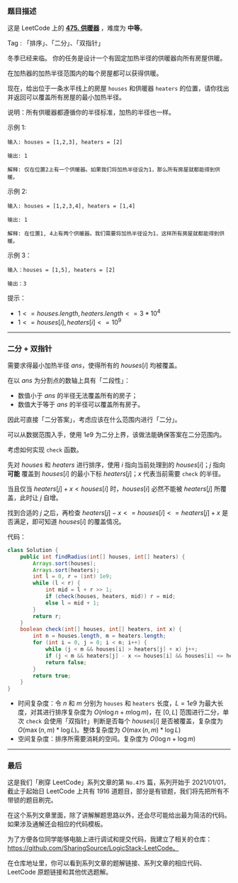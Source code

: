 ### 题目描述

这是 LeetCode 上的 **[475. 供暖器](https://leetcode-cn.com/problems/heaters/solution/gong-shui-san-xie-er-fen-shuang-zhi-zhen-mys4/)** ，难度为 **中等**。

Tag : 「排序」、「二分」、「双指针」



冬季已经来临。 你的任务是设计一个有固定加热半径的供暖器向所有房屋供暖。

在加热器的加热半径范围内的每个房屋都可以获得供暖。

现在，给出位于一条水平线上的房屋 `houses` 和供暖器 `heaters` 的位置，请你找出并返回可以覆盖所有房屋的最小加热半径。

说明：所有供暖器都遵循你的半径标准，加热的半径也一样。

示例 1:
```
输入: houses = [1,2,3], heaters = [2]

输出: 1

解释: 仅在位置2上有一个供暖器。如果我们将加热半径设为1，那么所有房屋就都能得到供暖。
```
示例 2:
```
输入: houses = [1,2,3,4], heaters = [1,4]

输出: 1

解释: 在位置1, 4上有两个供暖器。我们需要将加热半径设为1，这样所有房屋就都能得到供暖。
```
示例 3：
```
输入：houses = [1,5], heaters = [2]

输出：3
```

提示：
* $1 <= houses.length, heaters.length <= 3 * 10^4$
* $1 <= houses[i], heaters[i] <= 10^9$

---

### 二分 + 双指针

需要求得最小加热半径 $ans$，使得所有的 $houses[i]$ 均被覆盖。

在以 $ans$ 为分割点的数轴上具有「二段性」：

* 数值小于 $ans$ 的半径无法覆盖所有的房子；
* 数值大于等于 $ans$ 的半径可以覆盖所有房子。

因此可直接「二分答案」，考虑应该在什么范围内进行「二分」。

可以从数据范围入手，使用 $1e9$ 为二分上界，该做法能确保答案在二分范围内。

考虑如何实现 `check` 函数。

先对 $houses$ 和 $heaters$ 进行排序，使用 $i$ 指向当前处理到的 $houses[i]$；$j$ 指向 **可能** 覆盖到 $houses[i]$ 的最小下标 $heaters[j]$；$x$ 代表当前需要 `check` 的半径。

当且仅当 $heaters[j] + x < houses[i]$ 时，$houses[i]$ 必然不能被 $heaters[j]$ 所覆盖，此时让 $j$ 自增。

找到合适的 $j$ 之后，再检查 $heaters[j] - x <= houses[i] <= heaters[j] + x$ 是否满足，即可知道 $houses[i]$ 的覆盖情况。

代码：
```Java
class Solution {
    public int findRadius(int[] houses, int[] heaters) {
        Arrays.sort(houses);
        Arrays.sort(heaters);
        int l = 0, r = (int) 1e9;
        while (l < r) {
            int mid = l + r >> 1;
            if (check(houses, heaters, mid)) r = mid;
            else l = mid + 1;
        }
        return r;
    }
    boolean check(int[] houses, int[] heaters, int x) {
        int n = houses.length, m = heaters.length;
        for (int i = 0, j = 0; i < n; i++) {
            while (j < m && houses[i] > heaters[j] + x) j++;
            if (j < m && heaters[j] - x <= houses[i] && houses[i] <= heaters[j] + x) continue;
            return false;
        }
        return true;
    }
}
```
* 时间复杂度：令 $n$ 和 $m$ 分别为 `houses` 和 `heaters` 长度，$L = 1e9$ 为最大长度，对其进行排序复杂度为 $O(n\log{n} + m\log{m})$，在 $[0, L]$ 范围进行二分，单次 `check` 会使用「双指针」判断是否每个 $houses[i]$ 是否被覆盖，复杂度为 $O(\max(n, m) * \log{L})$。整体复杂度为 $O(\max(n, m) * \log{L})$
* 空间复杂度：排序所需要消耗的空间。复杂度为 $O(\log{n} + \log{m})$

---

### 最后

这是我们「刷穿 LeetCode」系列文章的第 `No.475` 篇，系列开始于 2021/01/01，截止于起始日 LeetCode 上共有 1916 道题目，部分是有锁题，我们将先把所有不带锁的题目刷完。

在这个系列文章里面，除了讲解解题思路以外，还会尽可能给出最为简洁的代码。如果涉及通解还会相应的代码模板。

为了方便各位同学能够电脑上进行调试和提交代码，我建立了相关的仓库：https://github.com/SharingSource/LogicStack-LeetCode。

在仓库地址里，你可以看到系列文章的题解链接、系列文章的相应代码、LeetCode 原题链接和其他优选题解。

